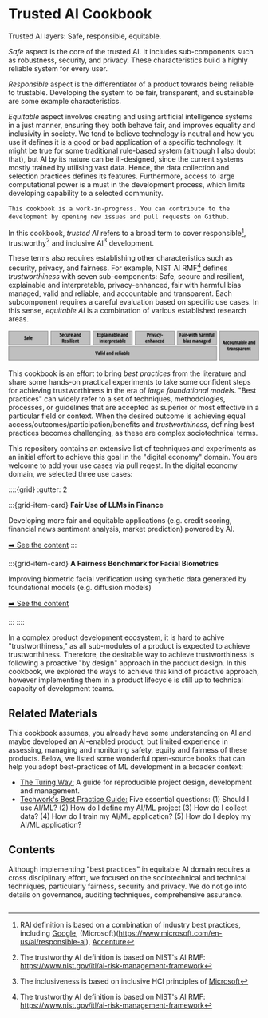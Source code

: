 # Trusted AI Cookbook

Trusted AI layers: Safe, responsible, equitable.

_Safe_ aspect is the core of the trusted AI. It includes sub-components such as robustness, security, and privacy. These characteristics build a highly reliable system for every user.

_Responsible_ aspect is the differentiator of a product towards being reliable to trustable. Developing the system to be fair, transparent, and sustainable are some example characteristics. 

_Equitable_ aspect involves creating and using artificial intelligence systems in a just manner, ensuring they both behave fair, and improves equality and inclusivity in society. We tend to believe technology is neutral and how you use it defines it is a good or bad application of a specific technology. It might be true for some traditional rule-based system (although I also doubt that), but AI by its nature can be ill-designed, since the current systems mostly trained by utilising vast data. Hence, the data collection and selection practices defines its features. Furthermore, access to large computational power is a must in the development process, which limits developing capability to a selected community.

```{note}
This cookbook is a work-in-progress. You can contribute to the development by opening new issues and pull requests on Github.
```

In this cookbook, *trusted AI* refers to a broad term to cover responsible[^rai], trustworthy[^airmf] and inclusive AI[^iai] development.

These terms also requires establishing other characteristics such as security, privacy, and fairness. For example, NIST AI RMF[^airmf] defines *trustworthiness* with seven sub-components: Safe, secure and resilient, explainable and interpretable, privacy-enhanced, fair with harmful bias managed, valid and reliable, and accountable and transparent. Each subcomponent requires a careful evaluation based on specific use cases. In this sense, *equitable AI* is a combination of various established research areas.

![NIST Trustworthy AI Characteristics](./media/nist-trustworthy.png)

This cookbook is an effort to bring *best practices* from the literature and share some hands-on practical experiments to take some confident steps for achieving trustworthiness in the era of *large foundational models*. "Best practices" can widely refer to a set of techniques, methodologies, processes, or guidelines that are accepted as superior or most effective in a particular field or context. When the desired outcome is achieving equal access/outcomes/participation/benefits and *trustworthiness*, defining best practices becomes challenging, as these are complex sociotechnical terms.

This repository contains an extensive list of techniques and experiments as an initial effort to achieve this goal in the "digital economy" domain. You are welcome to add your use cases via pull reqest. In the digital economy domain, we selected three use cases:

::::{grid}
:gutter: 2

:::{grid-item-card}
**Fair Use of LLMs in Finance**

Developing more fair and equitable applications (e.g. credit scoring, financial news sentiment analysis, market prediction) powered by AI.

[➡️ See the content](./usecases/finance/introduction.md)
:::

:::{grid-item-card}
**A Fairness Benchmark for Facial Biometrics**

Improving biometric facial verification using synthetic data generated by foundational models (e.g. diffusion models)

[➡️ See the content](./usecases/biometrics/introduction.md)

:::
::::

In a complex product development ecosystem, it is hard to achive "trustworthiness," as all sub-modules of a product is expected to achieve trustworthiness. Therefore, the desirable way to achieve trustworthiness is following a proactive "by design" approach in the product design. In this cookbook, we explored the ways to achieve this kind of proactive approach, however implementing them in a product lifecycle is still up to technical capacity of development teams.

## Related Materials

This cookbook assumes, you already have some understanding on AI and maybe developed an AI-enabled product, but limited experience in assessing, managing and monitoring safety, equity and fairness of these products. Below, we listed some wonderful open-source books that can help you adopt best-practices of ML development in a broader context:

- [The Turing Way:](https://book.the-turing-way.org/index.html) A guide for reproducible project design, development and management.
- [Techwork's Best Practice Guide:](https://techworkshub.github.io/best-practice-guide/index.html) Five essential questions: (1) Should I use AI/ML? (2) How do I define my AI/ML project (3) How do I collect data? (4) How do I train my AI/ML application? (5) How do I deploy my AI/ML application?

## Contents

Although implementing "best practices" in equitable AI domain requires a cross disciplinary effort, we focused on the sociotechnical and technical techniques, particularly fairness, security and privacy. We do not go into details on governance, auditing techniques, comprehensive assurance.

```{tableofcontents}
```

[^airmf]: The trustworthy AI definition is based on NIST's AI RMF: https://www.nist.gov/itl/ai-risk-management-framework
[^rai]: RAI definition is based on a combination of industry best practices, including [Google](https://research.google/teams/responsible-ai/), (Microsoft)(https://www.microsoft.com/en-us/ai/responsible-ai), [Accenture](https://www.accenture.com/gb-en/case-studies/data-ai/blueprint-responsible-ai)
[^iai]: The inclusiveness is based on inclusive HCI principles of [Microsoft](https://inclusive.microsoft.design/)
